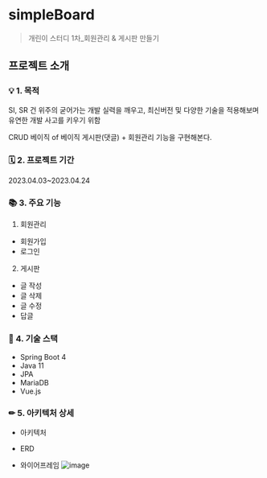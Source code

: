# simpleBoard
> 개린이 스터디 1차_회원관리 &amp; 게시판 만들기

## 프로젝트 소개
### 💡 1. 목적
SI, SR 건 위주의 굳어가는 개발 실력을 깨우고, 최신버전 및 다양한 기술을 적용해보며 유연한 개발 사고를 키우기 위함

CRUD 베이직 of 베이직 게시판(댓글) + 회원관리 기능을 구현해본다.


### 🗓 2. 프로젝트 기간
2023.04.03~2023.04.24


### 📚 3. 주요 기능
1. 회원관리
  - 회원가입
  - 로그인
2. 게시판
  - 글 작성
  - 글 삭제
  - 글 수정
  - 답글

### 📃 4. 기술 스택
- Spring Boot 4
- Java 11
- JPA
- MariaDB
- Vue.js

### ✏ 5. 아키텍처 상세
- 아키텍처

- ERD


- 와이어프레임
  ![image](https://user-images.githubusercontent.com/32251962/232231224-db6a8017-8542-4e31-a73a-d83b942b174a.png)

